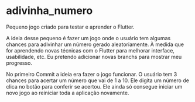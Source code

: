 # adivinha_numero

Pequeno jogo criado para testar e aprender o Flutter.

A ideia desse pequeno é fazer um jogo onde o usuário tem algumas chances para adivinhar um número gerado aleatoriamente. À medida que for aprendendo novas técnicas com o Flutter para melhorar interface, usabilidade, etc. Eu pretendo adicionar novas branchs para mostrar meu progresso.

No primeiro Commit a ideia era fazer o jogo funcionar.
O usuário tem 3 chances para acertar um número que vai de 1 a 10. Ele digita um número de clica no botão para conferir se acertou. Ele ainda só consegue iniciar um novo jogo ao reiniciar toda a aplicação novamente. 
